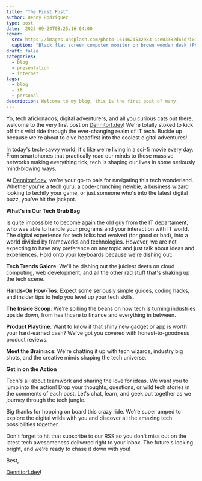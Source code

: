 ```yaml
---
title: "The First Post"
author: Denny Rodriguez
type: post
date:  2023-09-24T08:25:16-04:00
cover:
  src: https://images.unsplash.com/photo-1614624532983-4ce03382d63d?ixid=M3w1MDUxNDl8MHwxfHJhbmRvbXx8fHx8fHx8fDE2OTUyOTkxMTZ8&ixlib=rb-4.0.3&w=1500&h=750&crop=focalpoint&fit=crop
  caption: "Black flat screen computer monitor on brown wooden desk (Photo by [Linus Mimietz](https://unsplash.com/@linusmimietz?utm_source=chringel.dev%20blog&utm_medium=referral) on [Unsplash](https://unsplash.com/?utm_source=chringel.dev%20blog&utm_medium=referral))"
draft: false
categories:
  - blog
  - presentation
  - internet
tags:
  - blog
  - it
  - personal  
description: Welcome to my blog, this is the first post of many.
---
```


Yo, tech aficionados, digital adventurers, and all you curious cats out there, welcome to the very first post on [Dennitorf.dev](https://dennitorf.dev)! We're totally stoked to kick off this wild ride through the ever-changing realm of IT tech. Buckle up because we're about to dive headfirst into the coolest digital adventures!

In today's tech-savvy world, it's like we're living in a sci-fi movie every day. From smartphones that practically read our minds to those massive networks making everything tick, tech is shaping our lives in some seriously mind-blowing ways.

At [Dennitorf.dev](https://dennitorf.dev), we're your go-to pals for navigating this tech wonderland. Whether you're a tech guru, a code-crunching newbie, a business wizard looking to techify your game, or just someone who's into the latest digital buzz, you've hit the jackpot.

**What's in Our Tech Grab Bag**

Is quite impossible to become again the old guy from the IT departament, who was able to handle your programs and your interaction with IT world. The digital experience for tech folks had evolved (for good or bad), into a world divided by frameworks and technologies. However, we are not expecting to have any preference on any topic and just talk about ideas and experiences. Hold onto your keyboards because we're dishing out:

**Tech Trends Galore**: We'll be dishing out the juiciest deets on cloud computing, web development, and all the other rad stuff that's shaking up the tech scene.

**Hands-On How-Tos**: Expect some seriously simple guides, coding hacks, and insider tips to help you level up your tech skills.

**The Inside Scoop**: We're spilling the beans on how tech is turning industries upside down, from healthcare to finance and everything in between.

**Product Playtime**: Want to know if that shiny new gadget or app is worth your hard-earned cash? We've got you covered with honest-to-goodness product reviews.

**Meet the Brainiacs**: We're chatting it up with tech wizards, industry big shots, and the creative minds shaping the tech universe.


**Get in on the Action**

Tech's all about teamwork and sharing the love for ideas. We want you to jump into the action! Drop your thoughts, questions, or wild tech stories in the comments of each post. Let's chat, learn, and geek out together as we journey through the tech jungle.

Big thanks for hopping on board this crazy ride. We're super amped to explore the digital wilds with you and discover all the amazing tech possibilities together.

Don't forget to hit that subscribe to our RSS so you don't miss out on the latest tech awesomeness delivered right to your inbox. The future's looking bright, and we're ready to chase it down with you!


Best, 

[Dennitorf.dev](https://dennitorf.dev)!

